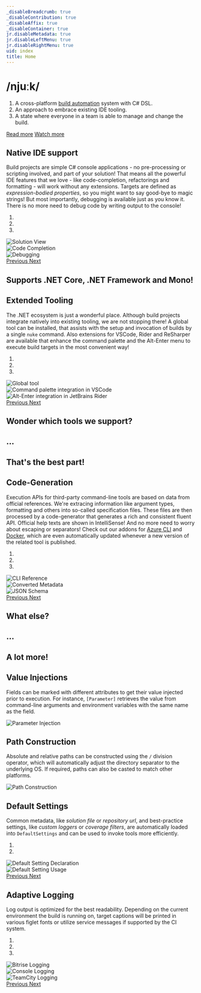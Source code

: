```yaml
---
_disableBreadcrumb: true
_disableContribution: true
_disableAffix: true
_disableContainer: true
jr.disableMetadata: true
jr.disableLeftMenu: true
jr.disableRightMenu: true
uid: index
title: Home
---
```


<!-- MAIN JUMBOTRON -->
<div id="header" class="jumbotron feature">
  <div class="container">
    <div class="row">
        <h1>/njuːk/</h1>
<!--
<style type="text/css">

<![CDATA[

  text {
    filter: url(#filter);
    fill: white;
      font-family: 'Share Tech Mono', sans-serif;
      font-size: 100px;
    -webkit-font-smoothing: antialiased;
    -moz-osx-font-smoothing: grayscale;
        }
]]>
</style>
  <defs>

    <filter id="filter">
        <feFlood flood-color="red" result="flood1" />
        <feFlood flood-color="limegreen" result="flood2" />
      <feOffset in="SourceGraphic" dx="3" dy="0" result="off1a"/>
      <feOffset in="SourceGraphic" dx="2" dy="0" result="off1b"/>
      <feOffset in="SourceGraphic" dx="-3" dy="0" result="off2a"/>
      <feOffset in="SourceGraphic" dx="-2" dy="0" result="off2b"/>
        <feComposite in="flood1" in2="off1a" operator="in"  result="comp1" />
        <feComposite in="flood2" in2="off2a" operator="in" result="comp2" />

        <feMerge x="0" width="100%" result="merge1">
        <feMergeNode in = "black" />
        <feMergeNode in = "comp1" />
        <feMergeNode in = "off1b" />

        <animate 
          attributeName="y" 
            id = "y"
            dur ="4s"
            
            values = '104px; 104px; 30px; 105px; 30px; 2px; 2px; 50px; 40px; 105px; 105px; 20px; 6ßpx; 40px; 104px; 40px; 70px; 10px; 30px; 104px; 102px'

            keyTimes = '0; 0.362; 0.368; 0.421; 0.440; 0.477; 0.518; 0.564; 0.593; 0.613; 0.644; 0.693; 0.721; 0.736; 0.772; 0.818; 0.844; 0.894; 0.925; 0.939; 1'

            repeatCount = "indefinite" />
 
        <animate attributeName="height" 
            id = "h" 
            dur ="4s"
            
            values = '10px; 0px; 10px; 30px; 50px; 0px; 10px; 0px; 0px; 0px; 10px; 50px; 40px; 0px; 0px; 0px; 40px; 30px; 10px; 0px; 50px'

            keyTimes = '0; 0.362; 0.368; 0.421; 0.440; 0.477; 0.518; 0.564; 0.593; 0.613; 0.644; 0.693; 0.721; 0.736; 0.772; 0.818; 0.844; 0.894; 0.925; 0.939; 1'

            repeatCount = "indefinite" />
        </feMerge>
      

      <feMerge x="0" width="100%" y="60px" height="65px" result="merge2">
        <feMergeNode in = "black" />
        <feMergeNode in = "comp2" />
        <feMergeNode in = "off2b" />

        <animate attributeName="y" 
            id = "y"
            dur ="4s"
            values = '103px; 104px; 69px; 53px; 42px; 104px; 78px; 89px; 96px; 100px; 67px; 50px; 96px; 66px; 88px; 42px; 13px; 100px; 100px; 104px;' 

            keyTimes = '0; 0.055; 0.100; 0.125; 0.159; 0.182; 0.202; 0.236; 0.268; 0.326; 0.357; 0.400; 0.408; 0.461; 0.493; 0.513; 0.548; 0.577; 0.613; 1'

            repeatCount = "indefinite" />
 
        <animate attributeName="height" 
            id = "h"
            dur = "4s"
          
          values = '0px; 0px; 0px; 16px; 16px; 12px; 12px; 0px; 0px; 5px; 10px; 22px; 33px; 11px; 0px; 0px; 10px'

            keyTimes = '0; 0.055; 0.100; 0.125; 0.159; 0.182; 0.202; 0.236; 0.268; 0.326; 0.357; 0.400; 0.408; 0.461; 0.493; 0.513;  1'
             
            repeatCount = "indefinite" />
        </feMerge>
      
      <feMerge>
        <feMergeNode in="SourceGraphic" />  

        <feMergeNode in="merge1" /> 
      <feMergeNode in="merge2" />

        </feMerge>
      </filter>

  </defs>

<g>
  <text x="0" y="80">/njuːk/</text>
</g>
</svg>
-->
        <ol class="definition">
          <li>A cross-platform <a href="https://martinfowler.com/articles/continuousIntegration.html#AutomateTheBuild">build automation</a> system with C# DSL.</li>
          <li>An approach to embrace existing IDE tooling.</li>
          <li>A state where everyone in a team is able to manage and change the build.</li>
        </ol>
        <p>
        <a class="btn btn-default btn-md" href="/getting-started.html" role="button">Read more</a>
        <a class="btn btn-default btn-md" href="https://www.youtube.com/watch?v=7gEqxzD6hbs" role="button">Watch more</a>
      </div>
  </div>
</div>


<!-- FULL IDE SUPPORT -->
<div class="container feature">
  <div class="row">
    <div class="col-md-5">
      <h2><span class="icon icon-keyboard"></span> Native IDE support</h2>
      <p>Build projects are simple C# console applications - no pre-processing or scripting involved, and <a id="solution-view">part of your solution</a>! That means all the powerful IDE features that we love - like <a id="code-completion">code-completion</a>, refactorings and formatting - will work without any extensions. Targets are defined as <em>expression-bodied properties</em>, so you might want to say good-bye to magic strings! But most importantly, <a id="debugging">debugging</a> is available just as you know it. There is no more need to debug code by writing output to the console!</p>
    </div>
    <div class="col-md-7">
      <div id="ide-support-carousel" class="carousel slide" data-ride="carousel1">
        <ol class="carousel-indicators">
          <li data-target="#ide-support-carousel" data-slide-to="0" class="active"></li>
          <li data-target="#ide-support-carousel" data-slide-to="1"></li>
          <li data-target="#ide-support-carousel" data-slide-to="2"></li>
        </ol>
        <div class="carousel-inner" role="listbox">
          <div class="item"><img src="images/rider-solution-view.png" data-color="lightblue" alt="Solution View"></div>
          <div class="item"><img src="images/vscode-code-completion.png" data-color="firebrick" alt="Code Completion"></div>
          <div class="item"><img src="images/vscode-debugging.png" data-color="firebrick" alt="Debugging"></div>
        </div>
        <a class="left carousel-control" href="#ide-support-carousel" role="button" data-slide="prev">
          <span class="glyphicon glyphicon-chevron-left" aria-hidden="true"></span>
          <span class="sr-only">Previous</span>
        </a>
        <a class="right carousel-control" href="#ide-support-carousel" role="button" data-slide="next">
          <span class="glyphicon glyphicon-chevron-right" aria-hidden="true"></span>
          <span class="sr-only">Next</span>
        </a>
      </div>
    </div>
  </div>
</div>



<!-- BOOTSTRAPPING JUMBOTRON -->
<div class="jumbotron small-jumbotron feature">
  <div class="container">
    <div class="row">
      <h2>Supports .NET Core, .NET Framework and Mono!</h2>
      <span class="icon icon-windows8"></span>
      <span class="icon icon-tux"></span>
      <span class="icon icon-appleinc"></span>
    </div>
  </div>
</div>



<!-- EXTENDED TOOLING -->
<div class="container feature">
  <div class="row">
    <div class="col-md-5 col-md-push-7">
      <h2><span class="icon icon-fire"></span> Extended Tooling</h2>
      <p>The .NET ecosystem is just a wonderful place. Although build projects integrate natively into existing tooling, we are not stopping there! A <a id="global-tool">global tool</a> can be installed, that assists with the setup and invocation of builds by a single <code>nuke</code> command. Also extensions for VSCode, Rider and ReSharper are available that enhance the <a id="command-palette">command palette</a> and the <a id="alt-enter">Alt-Enter menu</a> to execute build targets in the most convenient way!</p>
    </div>
    <div class="col-md-7 col-lg-pull-5">
      <div id="global-extension-carousel" class="carousel slide" data-ride="carousel5">
        <ol class="carousel-indicators">
          <li data-target="#global-extension-carousel" data-slide-to="0" class="active"></li>
          <li data-target="#global-extension-carousel" data-slide-to="1"></li>
          <li data-target="#global-extension-carousel" data-slide-to="2"></li>
        </ol>
        <div class="carousel-inner" role="listbox">
          <div class="item"><img src="images/global-tool.png" data-color="lightblue" alt="Global tool"></div>
          <div class="item"><img src="images/vscode-command-palette.png" data-color="firebrick" alt="Command palette integration in VSCode"></div>
          <div class="item"><img src="images/rider-alter-enter.png" data-color="firebrick" alt="Alt-Enter integration in JetBrains Rider"></div>
        </div>
        <a class="left carousel-control" href="#global-extension-carousel" role="button" data-slide="prev">
          <span class="glyphicon glyphicon-chevron-left" aria-hidden="true"></span>
          <span class="sr-only">Previous</span>
        </a>
        <a class="right carousel-control" href="#global-extension-carousel" role="button" data-slide="next">
          <span class="glyphicon glyphicon-chevron-right" aria-hidden="true"></span>
          <span class="sr-only">Next</span>
        </a>
      </div>
    </div>
  </div>
</div>




<!-- WHAT ELSE JUMBOTRON -->
<div class="jumbotron small-jumbotron feature">
  <div class="container">
    <div class="row">
      <h2>Wonder which tools we support?</h2>
      <h2>...</h2>
      <h2>That's the best part!</h2>
    </div>
  </div>
</div>


<!-- CODE-GENERATION -->
<div class="container feature">
  <div class="row">
    <div class="col-md-5">
      <h2><span class="icon icon-magic-wand"></span> Code-Generation</h2>
      <p>Execution APIs for third-party command-line tools are based on data from <a id="references">official references</a>. We're extracing information like argument types, formatting and others into so-called <a id="metadata">specification files</a>. These files are then processed by a code-generator that generates a rich and consistent fluent API. Official help texts are shown in IntelliSense! And no more need to worry about escaping or separators! Check out our addons for <a href="https://github.com/nuke-build/azure/tree/master/src/Nuke.Azure/Generated">Azure CLI</a> and <a href="https://github.com/nuke-build/docker/blob/master/src/Nuke.Docker/Generated/Docker.Generated.cs">Docker</a>, which are even automatically updated whenever a new version of the related tool is published.</p>
    </div>
    <div class="col-md-7">
      <div id="code-generation-carousel" class="carousel slide" data-ride="carousel4">
        <ol class="carousel-indicators">
          <li data-target="#code-generation-carousel" data-slide-to="0" class="active"></li>
          <li data-target="#code-generation-carousel" data-slide-to="1"></li>
          <li data-target="#code-generation-carousel" data-slide-to="2"></li>
        </ol>
        <div class="carousel-inner" role="listbox">
          <div class="item"><img src="images/references.png" data-color="lightblue" alt="CLI Reference"></div>
          <div class="item"><img src="images/metadata.png" data-color="firebrick" alt="Converted Metadata"></div>
          <div class="item"><img src="images/schema.png" data-color="firebrick" alt="JSON Schema"></div>
        </div>
        <a class="left carousel-control" href="#code-generation-carousel" role="button" data-slide="prev">
          <span class="glyphicon glyphicon-chevron-left" aria-hidden="true"></span>
          <span class="sr-only">Previous</span>
        </a>
        <a class="right carousel-control" href="#code-generation-carousel" role="button" data-slide="next">
          <span class="glyphicon glyphicon-chevron-right" aria-hidden="true"></span>
          <span class="sr-only">Next</span>
        </a>
      </div>
    </div>
  </div>
</div>



<!-- WHAT ELSE JUMBOTRON -->
<div class="jumbotron small-jumbotron feature">
  <div class="container">
    <div class="row">
      <h2>What else?</h2>
      <h2>...</h2>
      <h2>A lot more!</h2>
    </div>
  </div>
</div>



<!-- FEATURE LIST -->
<div id="feature-list" class="container feature">
  <div class="row">
    <div class="col-md-6 list-left">
      <h2><span class="icon icon-syringe2"></span> Value Injections</h2>
      <p>Fields can be marked with different attributes to get their value injected prior to execution. For instance, <code>[Parameter]</code> retrieves the value from command-line arguments and environment variables with the same name as the field.</p>
      <img src="images/parameter-injection.png" alt="Parameter Injection">
    </div>
    <div class="col-md-6 list-right">
      <h2><span class="icon icon-price-tag2"></span> Path Construction</h2>
      <p>Absolute and relative paths can be constructed using the <code>/</code> division operator, which will automatically adjust the directory separator to the underlying OS. If required, paths can also be casted to match other platforms.</p>
      <div class="feature-list-img"><img src="images/path-construction.png" alt="Path Construction"></div>
    </div>
  </div>
  <div class="row">
    <div class="col-md-6 list-left">
      <h2><span class="icon icon-equalizer"></span> Default Settings</h2>
      <p>Common metadata, like <em>solution file</em> or <em>repository url</em>, and best-practice settings, like <em>custom loggers</em> or <em>coverage filters</em>, are automatically loaded into <code>DefaultSettings</code> and can be used to invoke tools more efficiently.</p>
      <div id="default-settings-carousel" class="carousel slide" data-ride="carousel2">
        <ol class="carousel-indicators">
          <li data-target="#default-settings-carousel" data-slide-to="0" class="active"></li>
          <li data-target="#default-settings-carousel" data-slide-to="1"></li>
        </ol>
        <div class="carousel-inner" role="listbox">
          <div class="item"><img src="images/default-settings01.png" data-color="lightblue" alt="Default Setting Declaration"></div>
          <div class="item"><img src="images/default-settings02.png" data-color="firebrick" alt="Default Setting Usage"></div>
        </div>
        <a class="left carousel-control" href="#default-settings-carousel" role="button" data-slide="prev">
          <span class="glyphicon glyphicon-chevron-left" aria-hidden="true"></span>
          <span class="sr-only">Previous</span>
        </a>
        <a class="right carousel-control" href="#default-settings-carousel" role="button" data-slide="next">
          <span class="glyphicon glyphicon-chevron-right" aria-hidden="true"></span>
          <span class="sr-only">Next</span>
        </a>
      </div>
    </div>
    <div class="col-md-6 list-right">
      <h2><span class="icon icon-notebook"></span> Adaptive Logging</h2>
      <p>Log output is optimized for the best readability. Depending on the current environment the build is running on, target captions will be printed in various figlet fonts or utilize service messages if supported by the CI system.</p>
      <div id="adaptive-logging-carousel" class="carousel slide" data-ride="carousel3">
        <ol class="carousel-indicators">
          <li data-target="#adaptive-logging-carousel" data-slide-to="0" class="active"></li>
          <li data-target="#adaptive-logging-carousel" data-slide-to="1"></li>
          <li data-target="#adaptive-logging-carousel" data-slide-to="2"></li>
        </ol>
        <div class="carousel-inner" role="listbox">
          <div class="item"><img src="images/logging01.png" data-color="lightblue" alt="Bitrise Logging"></div>
          <div class="item"><img src="images/logging02.png" data-color="lightblue" alt="Console Logging"></div>
          <div class="item"><img src="images/logging03.png" data-color="lightblue" alt="TeamCity Logging"></div>
        </div>
        <a class="left carousel-control" href="#adaptive-logging-carousel" role="button" data-slide="prev">
          <span class="glyphicon glyphicon-chevron-left" aria-hidden="true"></span>
          <span class="sr-only">Previous</span>
        </a>
        <a class="right carousel-control" href="#adaptive-logging-carousel" role="button" data-slide="next">
          <span class="glyphicon glyphicon-chevron-right" aria-hidden="true"></span>
          <span class="sr-only">Next</span>
        </a>
      </div>
    </div>
  </div>
</div>

